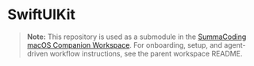 # SwiftUIKit

> **Note:** This repository is used as a submodule in the [SummaCoding macOS Companion Workspace](https://github.com/steven-moon/summa-coding-macos-companion-cursor-workspace). For onboarding, setup, and agent-driven workflow instructions, see the parent workspace README. 